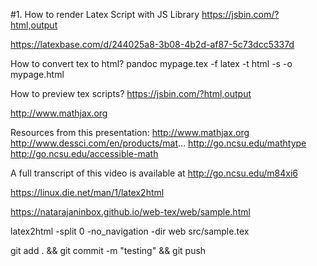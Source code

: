 #1. How to render Latex Script with JS Library
https://jsbin.com/?html,output

https://latexbase.com/d/244025a8-3b08-4b2d-af87-5c73dcc5337d

How to convert tex to html?
pandoc mypage.tex -f latex -t html -s -o mypage.html

How to preview tex scripts?
https://jsbin.com/?html,output



http://www.mathjax.org

Resources from this presentation:
http://www.mathjax.org
http://www.dessci.com/en/products/mat...
http://go.ncsu.edu/mathtype
http://go.ncsu.edu/accessible-math

A full transcript of this video is available at http://go.ncsu.edu/m84xi6


https://linux.die.net/man/1/latex2html



https://natarajaninbox.github.io/web-tex/web/sample.html



latex2html -split 0 -no_navigation -dir web src/sample.tex

git add . && git commit -m "testing" && git push



<script src="https://polyfill.io/v3/polyfill.min.js?features=es6"></script>
<script id="MathJax-script" async src="https://cdn.jsdelivr.net/npm/mathjax@3/es5/tex-mml-chtml.js"></script>
